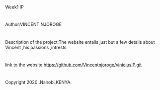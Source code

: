#
Week1 IP
#
Author:VINCENT NJOROGE
#
Description of the project;The website entails just but a few details about Vincent ,his passions ,intrests
#
#
link to the website https://github.com/Vincentnjoroge/viniciusIP.git
# 
Copyright 2020 .Nairobi,KENYA.

